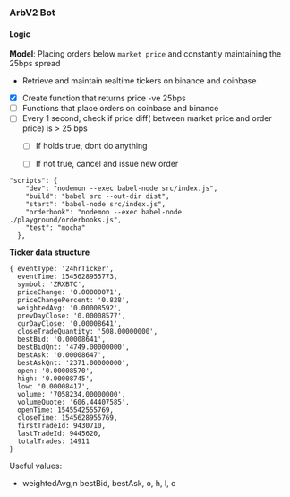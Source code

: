 ### ArbV2 Bot

#### **Logic**

**Model**: Placing orders below `market price` and constantly maintaining the 25bps spread


- Retrieve and maintain realtime tickers on binance and coinbase
- [x] Create function that returns price -ve 25bps
- [ ] Functions that place orders on coinbase and binance
- [ ] Every 1 second, check if price diff( between market price and order price) is > 25 bps
  - [ ] If holds true, dont do anything
  - [ ] If not true, cancel and issue new order



```
"scripts": {
    "dev": "nodemon --exec babel-node src/index.js",
    "build": "babel src --out-dir dist",
    "start": "babel-node src/index.js",
    "orderbook": "nodemon --exec babel-node ./playground/orderbooks.js",
    "test": "mocha"
  },
````



**Ticker data structure**

```
{ eventType: '24hrTicker',
  eventTime: 1545628955773,
  symbol: 'ZRXBTC',
  priceChange: '0.00000071',
  priceChangePercent: '0.828',
  weightedAvg: '0.00008592',
  prevDayClose: '0.00008577',
  curDayClose: '0.00008641',
  closeTradeQuantity: '508.00000000',
  bestBid: '0.00008641',
  bestBidQnt: '4749.00000000',
  bestAsk: '0.00008647',
  bestAskQnt: '2371.00000000',
  open: '0.00008570',
  high: '0.00008745',
  low: '0.00008417',
  volume: '7058234.00000000',
  volumeQuote: '606.44407585',
  openTime: 1545542555769,
  closeTime: 1545628955769,
  firstTradeId: 9430710,
  lastTradeId: 9445620,
  totalTrades: 14911 
}
```

Useful values:
- weightedAvg,n bestBid, bestAsk, o, h, l, c

